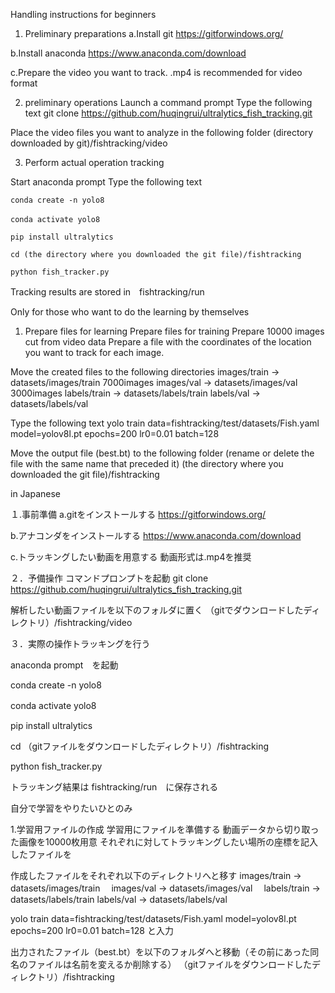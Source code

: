 Handling instructions for beginners


1. Preliminary preparations
a.Install git
https://gitforwindows.org/

b.Install anaconda
https://www.anaconda.com/download

c.Prepare the video you want to track.
.mp4 is recommended for video format

2. preliminary operations
Launch a command prompt
Type the following text
    git clone https://github.com/huqingrui/ultralytics_fish_tracking.git

Place the video files you want to analyze in the following folder
(directory downloaded by git)/fishtracking/video


3. Perform actual operation tracking

Start anaconda prompt
Type the following text

    conda create -n yolo8

    conda activate yolo8　

    pip install ultralytics

    cd (the directory where you downloaded the git file)/fishtracking

    python fish_tracker.py

Tracking results are stored in　fishtracking/run


Only for those who want to do the learning by themselves
1. Prepare files for learning
Prepare files for training
Prepare 10000 images cut from video data
Prepare a file with the coordinates of the location you want to track for each image.

Move the created files to the following directories
images/train -> datasets/images/train   7000images
images/val -> datasets/images/val       3000images
labels/train -> datasets/labels/train
labels/val -> datasets/labels/val

Type the following text
    yolo train data=fishtracking/test/datasets/Fish.yaml model=yolov8l.pt epochs=200 lr0=0.01 batch=128


Move the output file (best.bt) to the following folder (rename or delete the file with the same name that preceded it)
(the directory where you downloaded the git file)/fishtracking


in Japanese

１.事前準備
a.gitをインストールする
https://gitforwindows.org/

b.アナコンダをインストールする
https://www.anaconda.com/download

c.トラッキングしたい動画を用意する
動画形式は.mp4を推奨

２．予備操作
コマンドプロンプトを起動
git clone https://github.com/huqingrui/ultralytics_fish_tracking.git

解析したい動画ファイルを以下のフォルダに置く
（gitでダウンロードしたディレクトリ）/fishtracking/video


３．実際の操作トラッキングを行う

anaconda prompt　を起動

conda create -n yolo8

conda activate yolo8　

pip install ultralytics

cd （gitファイルをダウンロードしたディレクトリ）/fishtracking

python fish_tracker.py

トラッキング結果は
fishtracking/run　に保存される


自分で学習をやりたいひとのみ

1.学習用ファイルの作成
学習用にファイルを準備する
動画データから切り取った画像を10000枚用意
それぞれに対してトラッキングしたい場所の座標を記入したファイルを

作成したファイルをそれぞれ以下のディレクトリへと移す
images/train -> datasets/images/train　
images/val -> datasets/images/val　
labels/train -> datasets/labels/train
labels/val -> datasets/labels/val

yolo train data=fishtracking/test/datasets/Fish.yaml model=yolov8l.pt epochs=200 lr0=0.01 batch=128
と入力

出力されたファイル（best.bt）を以下のフォルダへと移動（その前にあった同名のファイルは名前を変えるか削除する）
（gitファイルをダウンロードしたディレクトリ）/fishtracking



